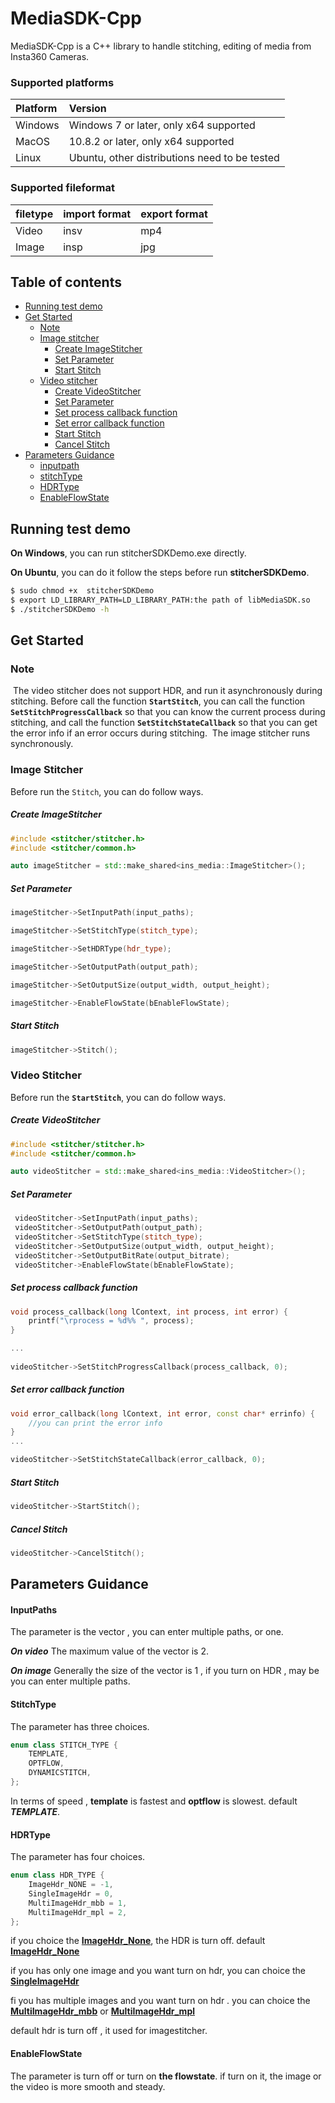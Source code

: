 # MediaSDK-Cpp
MediaSDK-Cpp is a C++ library to handle stitching, editing of media from Insta360 Cameras.

### Supported platforms

| Platform | Version                                       |
| :------- | :-------------------------------------------- |
| Windows  | Windows 7 or later, only x64 supported        |
| MacOS    | 10.8.2 or later, only x64 supported           |
| Linux    | Ubuntu, other distributions need to be tested |

### Supported fileformat

| filetype | import format | export format |
| :------- | :------------ | :------------ |
| Video    | insv   	   | mp4		   |
| Image    | insp   	   | jpg           |

## Table of contents

- [Running test demo](#demo)
- [Get Started](#started)
  - [Note](#note)
  - [Image stitcher ](#ImageStitcher)
    - [Create ImageStitcher](#imageSticher_create)
    - [Set Parameter](#imageSticher_param)
    - [Start Stitch](#imageSticher_stitch)
  - [Video stitcher](#videoStitcher) 
  	- [Create VideoStitcher](#videoStitcher_create)
    - [Set Parameter](#videoStitcher_param)
    - [Set process callback function](#videoStitcher_process_callback)
    - [Set error callback function](#videoStitcher_error_callback)
    - [Start Stitch](#videoStitcher_StartStitch)
    - [Cancel Stitch](#videoStitcher_cancelStitch)
- [Parameters Guidance](#Guidance)
	- [inputpath](#inputpath)
	- [stitchType](#stitchtype)
	- [HDRType](#hdrType)
	- [EnableFlowState](#flowstate)






## <span id="demo">Running test demo</span>

**On Windows**, you can run stitcherSDKDemo.exe directly.

**On Ubuntu**, you can do it follow the steps before run **stitcherSDKDemo**.

```bash
$ sudo chmod +x  stitcherSDKDemo
$ export LD_LIBRARY_PATH=LD_LIBRARY_PATH:the path of libMediaSDK.so
$ ./stitcherSDKDemo -h
```



## <span id="started">Get Started</span>

### <span id="note">Note</span>

​		The video stitcher does not support HDR, and run it asynchronously during  stitching. Before call the function **`StartStitch`**, you can call the function **`SetStitchProgressCallback`** so that you can know the current process during stitching, and call the function **`SetStitchStateCallback`** so that you can get the error info  if an error occurs during stitching.
​		The image stitcher runs synchronously.


### <span id="ImageStitcher">Image Stitcher</span>
Before run the `Stitch`, you can do follow ways.

##### <span id="imageSticher_create">Create ImageStitcher</span>

```c++
#include <stitcher/stitcher.h>
#include <stitcher/common.h>

auto imageStitcher = std::make_shared<ins_media::ImageStitcher>();
```

##### <span id="imageSticher_param"> Set Parameter</span>

```c++
imageStitcher->SetInputPath(input_paths); 

imageStitcher->SetStitchType(stitch_type);

imageStitcher->SetHDRType(hdr_type);

imageStitcher->SetOutputPath(output_path);

imageStitcher->SetOutputSize(output_width, output_height);

imageStitcher->EnableFlowState(bEnableFlowState);
```

##### <span id="imageSticher_stitch">Start Stitch</span>

```c++
imageStitcher->Stitch();
```



### <span id="videoStitcher">Video Stitcher</span>

Before run the **`StartStitch`**, you can do follow ways.

##### <span id="videoStitcher_create">Create VideoStitcher</span>

```c++
#include <stitcher/stitcher.h>
#include <stitcher/common.h>

auto videoStitcher = std::make_shared<ins_media::VideoStitcher>();
```

#####  <span id="videoStitcher_param">Set Parameter</span>

```c++
 videoStitcher->SetInputPath(input_paths);
 videoStitcher->SetOutputPath(output_path);
 videoStitcher->SetStitchType(stitch_type);
 videoStitcher->SetOutputSize(output_width, output_height);
 videoStitcher->SetOutputBitRate(output_bitrate);
 videoStitcher->EnableFlowState(bEnableFlowState);
```

##### <span id="videoStitcher_process_callback">Set process callback function</span>

```c++
void process_callback(long lContext, int process, int error) {
    printf("\rprocess = %d%% ", process);
}

...
    
videoStitcher->SetStitchProgressCallback(process_callback, 0);
```

##### <span id="videoStitcher_error_callback">Set error callback function</span>

```c++
void error_callback(long lContext, int error, const char* errinfo) {
	//you can print the error info 
}
...

videoStitcher->SetStitchStateCallback(error_callback, 0);
```

##### <span id="videoStitcher_StartStitch">Start Stitch</span>

```c++
videoStitcher->StartStitch();
```

##### <span id="videoStitcher_cancelStitch"> Cancel Stitch</span>

```c++
videoStitcher->CancelStitch();
```





## <span id="Guidance">Parameters Guidance</span>

#### <span id="inputpath">InputPaths</span>

The parameter is the vector , you can enter multiple paths, or one.

***On video***  The maximum value of the vector is 2. 

***On image***  Generally the size of the vector is 1 , if you turn on HDR , may be you can enter multiple paths.



#### <span id = "stitchtype">StitchType</span>

The parameter has three choices.

```c++
enum class STITCH_TYPE {
    TEMPLATE,
    OPTFLOW,
    DYNAMICSTITCH,
};
```

In terms of speed , **template** is fastest and **optflow** is slowest. default ***TEMPLATE***.



####  <span id="hdrType">HDRType</span>

The parameter has four choices.

```c++
enum class HDR_TYPE {
    ImageHdr_NONE = -1,
    SingleImageHdr = 0,
    MultiImageHdr_mbb = 1,
    MultiImageHdr_mpl = 2,
};
```

if you choice the **<u>ImageHdr_None</u>**, the HDR is turn off. default **<u>ImageHdr_None</u>**

if you has only one image  and you want turn on hdr, you can choice the **<u>SingleImageHdr</u>**

fi you has multiple images and you want turn on hdr . you can choice the **<u>MultiImageHdr_mbb</u>** or **<u>MultiImageHdr_mpl</u>**

default hdr is turn off , it used for imagestitcher.

#### <span id="flowstate">EnableFlowState<span>

The parameter is turn off or turn on **the flowstate**. if turn on it, the image or the video is more  smooth and steady. 

